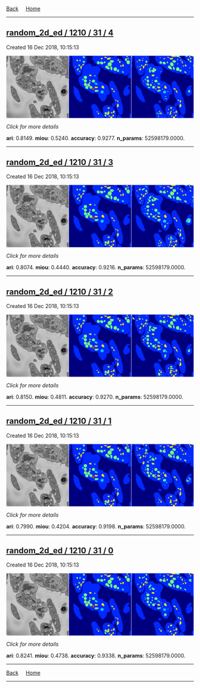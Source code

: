 
[Back](..)&nbsp;&nbsp;&nbsp;&nbsp;&nbsp;[Home](https://leapmanlab.github.io/snapshots)

---

<div class="summary"><a href="4"><h2>random_2d_ed / 1210 / 31 / 4</h2></a><p>Created 16 Dec 2018, 10:15:13
</p><a href="4"><img src="4/media/summary.png" align="center"></a><p>
<i>Click for more details</i>
</p></div>

**ari**: 0.8149. **miou**: 0.5240. **accuracy**: 0.9277. **n_params**: 52598179.0000. 

---

<div class="summary"><a href="3"><h2>random_2d_ed / 1210 / 31 / 3</h2></a><p>Created 16 Dec 2018, 10:15:13
</p><a href="3"><img src="3/media/summary.png" align="center"></a><p>
<i>Click for more details</i>
</p></div>

**ari**: 0.8074. **miou**: 0.4440. **accuracy**: 0.9216. **n_params**: 52598179.0000. 

---

<div class="summary"><a href="2"><h2>random_2d_ed / 1210 / 31 / 2</h2></a><p>Created 16 Dec 2018, 10:15:13
</p><a href="2"><img src="2/media/summary.png" align="center"></a><p>
<i>Click for more details</i>
</p></div>

**ari**: 0.8150. **miou**: 0.4811. **accuracy**: 0.9270. **n_params**: 52598179.0000. 

---

<div class="summary"><a href="1"><h2>random_2d_ed / 1210 / 31 / 1</h2></a><p>Created 16 Dec 2018, 10:15:13
</p><a href="1"><img src="1/media/summary.png" align="center"></a><p>
<i>Click for more details</i>
</p></div>

**ari**: 0.7990. **miou**: 0.4204. **accuracy**: 0.9198. **n_params**: 52598179.0000. 

---

<div class="summary"><a href="0"><h2>random_2d_ed / 1210 / 31 / 0</h2></a><p>Created 16 Dec 2018, 10:15:13
</p><a href="0"><img src="0/media/summary.png" align="center"></a><p>
<i>Click for more details</i>
</p></div>

**ari**: 0.8241. **miou**: 0.4738. **accuracy**: 0.9338. **n_params**: 52598179.0000. 

---

[Back](..)&nbsp;&nbsp;&nbsp;&nbsp;&nbsp;[Home](https://leapmanlab.github.io/snapshots)

---